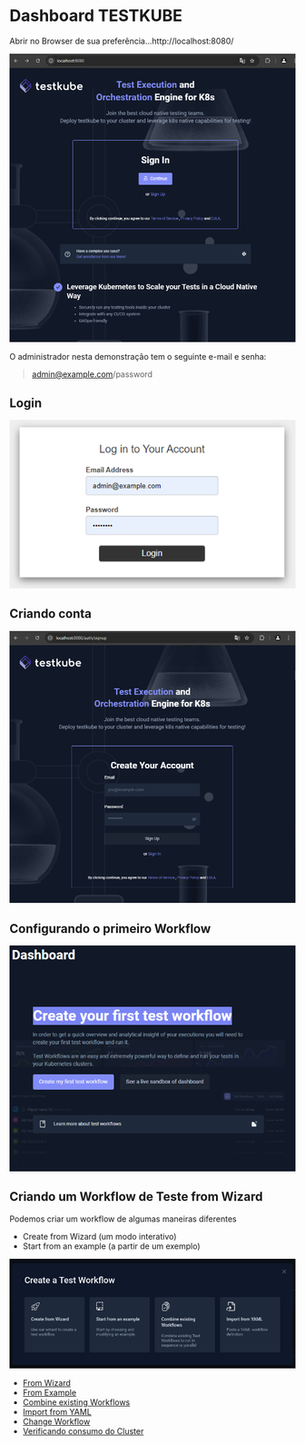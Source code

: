# Dashboard TESTKUBE

Abrir no Browser de sua preferência...http://localhost:8080/

<div align="center">

![Dashboard](./images/testkube/dashboard-local.png)

</div>

O administrador nesta demonstração tem o seguinte e-mail e senha: 

> admin@example.com/password

## Login

<div align="center">

![login localhost](./images/testkube/login-localhost.png)

</div>

## Criando conta

<div align="center">

![Criando Conta](./images/testkube/criando-conta-testkube.png)

</div>

## Configurando o primeiro Workflow


<div align="center">

![Create your first test workflow](./images/testkube/creat-workflow.png)

</div>

## Criando um Workflow de Teste from Wizard

Podemos criar um workflow de algumas maneiras diferentes

- Create from Wizard (um modo interativo)
- Start from an example (a partir de um exemplo)

<div align="center">

![Create Workflow](./images/testkube/workflow.png)

</div>

- [From Wizard](../docs/workflow/wizard.md)
- [From Example](../docs/workflow/example.md)
- [Combine existing Workflows]()
- [Import from YAML](../docs/workflow/from-yaml.md)
- [Change Workflow](../docs/testkube/change-workflow.md)
- [Verificando consumo do Cluster](../prometheus-grafana-eks/consumo.md)